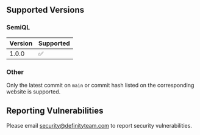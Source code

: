 ## Supported Versions
### SemiQL
| Version | Supported          |
| ------- | ------------------ |
| 1.0.0   | :white_check_mark: |
### Other
Only the latest commit on `main` or commit hash listed on the corresponding website is supported.

## Reporting Vulnerabilities
Please email [security@definityteam.com](mailto:security@definityteam.com) to report security vulnerabilities.
